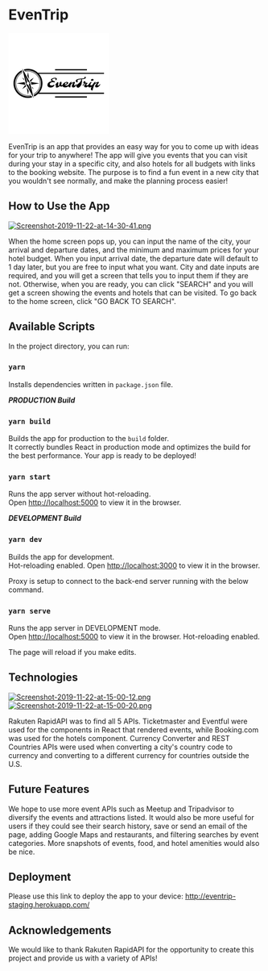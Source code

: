 # EvenTrip

![Logo](src/assets/logo_name_black.png?raw=true)

EvenTrip is an app that provides an easy way for you to come up with ideas for your trip to anywhere! The app will give you events that you can visit during your stay in a specific city, and also hotels for all budgets with links to the booking website. The purpose is to find a fun event in a new city that you wouldn't see normally, and make the planning process easier!

## How to Use the App

[![Screenshot-2019-11-22-at-14-30-41.png](https://i.postimg.cc/MG1L3hdq/Screenshot-2019-11-22-at-14-30-41.png)](https://postimg.cc/8FPwjX20)

When the home screen pops up, you can input the name of the city, your arrival and departure dates, and the minimum and maximum prices for your hotel budget. When you input arrival date, the departure date will default to 1 day later, but you are free to input what you want. City and date inputs are required, and you will get a screen that tells you to input them if they are not. Otherwise, when you are ready, you can click "SEARCH" and you will get a screen showing the events and hotels that can be visited. To go back to the home screen, click "GO BACK TO SEARCH".

## Available Scripts

In the project directory, you can run:

### `yarn`

Installs dependencies written in `package.json` file.

***PRODUCTION Build***
### `yarn build`

Builds the app for production to the `build` folder.<br />
It correctly bundles React in production mode and optimizes the build for the best performance.
Your app is ready to be deployed!

### `yarn start`

Runs the app server without hot-reloading.<br />
Open [http://localhost:5000](http://localhost:5000) to view it in the browser.

***DEVELOPMENT Build***
### `yarn dev`

Builds the app for development.<br />
Hot-reloading enabled.
Open [http://localhost:3000](http://localhost:3000) to view it in the browser.

Proxy is setup to connect to the back-end server running with the below command.

### `yarn serve`

Runs the app server in DEVELOPMENT mode.<br />
Open [http://localhost:5000](http://localhost:5000) to view it in the browser.
Hot-reloading enabled.

The page will reload if you make edits.<br />

## Technologies
[![Screenshot-2019-11-22-at-15-00-12.png](https://i.postimg.cc/KzJGH95p/Screenshot-2019-11-22-at-15-00-12.png)](https://postimg.cc/cgtGKB2f)
[![Screenshot-2019-11-22-at-15-00-20.png](https://i.postimg.cc/k41Cc2nk/Screenshot-2019-11-22-at-15-00-20.png)](https://postimg.cc/1nqbR5VH)

Rakuten RapidAPI was to find  all 5 APIs. Ticketmaster and Eventful were used for the components in React that rendered events, while Booking.com was used for the hotels component. Currency Converter and REST Countries APIs were used when converting a city's country code to currency and converting to a different currency for countries outside the U.S.

## Future Features

We hope to use more event APIs such as Meetup and Tripadvisor to diversify the events and attractions listed. It would also be more useful for users if they could see their search history, save or send an email of the page, adding Google Maps and restaurants, and filtering searches by event categories. More snapshots of events, food, and hotel amenities would also be nice.

## Deployment

Please use this link to deploy the app to your device: http://eventrip-staging.herokuapp.com/

## Acknowledgements

We would like to thank Rakuten RapidAPI for the opportunity to create this project and provide us with a variety of APIs!
